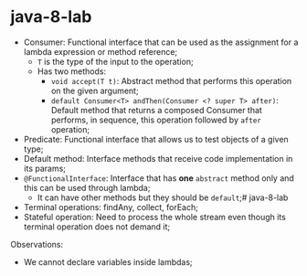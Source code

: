 # java-8-lab

- Consumer: Functional interface that can be used as the assignment for a lambda expression or method reference;
    - `T` is the type of the input to the operation;
    - Has two methods:
        - `void accept(T t)`:  Abstract method that performs this operation on the given argument;
        - `default Consumer<T> andThen(Consumer <? super T> after)`: Default method that returns a composed Consumer that performs, in sequence, this operation followed by `after` operation;
- Predicate: Functional interface that allows us to test objects of a given type;
- Default method: Interface methods that receive code implementation in its params;
- `@FunctionalInterface`: Interface that has **one** `abstract` method only and this can be used through lambda;
    - It can have other methods but they should be `default`;# java-8-lab
- Terminal operations: findAny, collect, forEach;
- Stateful operation: Need to process the whole stream even though its terminal operation does not demand it;

Observations:
- We cannot declare variables inside lambdas;